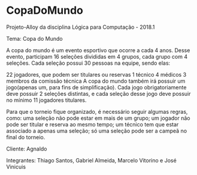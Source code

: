 # CopaDoMundo
Projeto-Alloy da disciplina Lógica para Computação - 2018.1 

Tema: Copa do Mundo

A copa do mundo é um evento esportivo que ocorre a cada 4 anos. Desse evento, participam 16 seleções divididas em 4 grupos, cada grupo com 4 seleções. Cada seleção possui 30 pessoas na equipe, sendo elas:

22 jogadores, que podem ser titulares ou reservas
1 técnico
4 médicos
3 membros da comissão técnica
A copa do mundo também irá possuir um jogo(apenas um, para fins de simplificação). Cada jogo obrigatoriamente deve possuir 2 seleções distintas, e cada seleção desse jogo deve possuir no mínimo 11 jogadores titulares.

Para que o torneio fique organizado, é necessário seguir algumas regras, como: uma seleção não pode estar em mais de um grupo; um jogador não pode ser titular e reserva ao mesmo tempo; um técnico tem que estar associado a apenas uma seleção; só uma seleção pode ser a campeã no final do torneio.

Cliente: Agnaldo

Integrantes: Thiago Santos, Gabriel Almeida, Marcelo Vitorino e José Vinicuis
